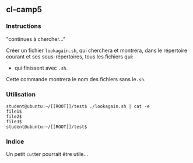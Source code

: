 ## cl-camp5

### Instructions

"continues à chercher..."

Créer un fichier `lookagain.sh`, qui cherchera et montrera, dans le répertoire courant et ses sous-répertoires, tous les fichiers qui:

- qui finissent avec `.sh`.

Cette commande montrera le nom des fichiers sans le`.sh`.

### Utilisation

```console
student@ubuntu:~/[[ROOT]]/test$ ./lookagain.sh | cat -e
file1$
file2$
file3$
student@ubuntu:~/[[ROOT]]/test$
```

### Indice

Un petit `cut`ter pourrait être utile...
